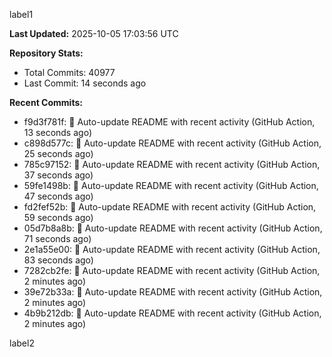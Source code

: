 
label1 
<!-- ACTIVITY_START -->
**Last Updated:** 2025-10-05 17:03:56 UTC

**Repository Stats:**
- Total Commits: 40977
- Last Commit: 14 seconds ago

**Recent Commits:**
- f9d3f781f: 🤖 Auto-update README with recent activity (GitHub Action, 13 seconds ago)
- c898d577c: 🤖 Auto-update README with recent activity (GitHub Action, 25 seconds ago)
- 785c97152: 🤖 Auto-update README with recent activity (GitHub Action, 37 seconds ago)
- 59fe1498b: 🤖 Auto-update README with recent activity (GitHub Action, 47 seconds ago)
- fd2fef52b: 🤖 Auto-update README with recent activity (GitHub Action, 59 seconds ago)
- 05d7b8a8b: 🤖 Auto-update README with recent activity (GitHub Action, 71 seconds ago)
- 2e1a55e00: 🤖 Auto-update README with recent activity (GitHub Action, 83 seconds ago)
- 7282cb2fe: 🤖 Auto-update README with recent activity (GitHub Action, 2 minutes ago)
- 39e72b33a: 🤖 Auto-update README with recent activity (GitHub Action, 2 minutes ago)
- 4b9b212db: 🤖 Auto-update README with recent activity (GitHub Action, 2 minutes ago)
<!-- ACTIVITY_END -->

label2
